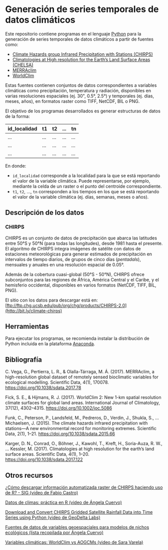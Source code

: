 # Generación de series temporales de datos climáticos
Este repositorio contiene programas en el lenguaje [Python](https://www.python.org/) para la generación de series temporales de datos climáticos a partir de fuentes como:

* [Climate Hazards group Infrared Precipitation with Stations (CHIRPS)](https://www.chc.ucsb.edu/data/chirps)
* [Climatologies at High resolution for the Earth’s Land Surface Areas (CHELSA)](http://chelsa-climate.org/)
* [MERRAclim](https://datadryad.org/stash/dataset/doi:10.5061/dryad.s2v81)
* [WorldClim](http://www.worldclim.org/)

Estas fuentes contienen conjuntos de datos correspondientes a variables climáticas como precipitación, temperatura y radiación, disponibles en varias resoluciones espaciales (ej. 30", 0.5°, 2.5°) y temporales (ej. días, meses, años), en formatos raster como TIFF, NetCDF, BIL o PNG.

El objetivo de los programas desarrollados es generar estructuras de datos de la forma:

| id_localidad | t1  | t2  | ... | tn  |
|--------------|-----|-----|-----|-----|
| ...          | ... | ... | ... | ... |
| ...          | ... | ... | ... | ... |
| ...          | ... | ... | ... | ... |

En donde:
* `id_localidad` corresponde a la localidad para la que se está reportando el valor de la variable climática. Puede representarse, por ejemplo, mediante la celda de un raster o el punto del centroide correspondiente.
* `t1`, `t2`, ..., `tn` corresponden a los tiempos en los que se está reportando el valor de la variable climática (ej. días, semanas, meses o años).

## Descripción de los datos
### CHIRPS
CHIRPS es un conjunto de datos de precipitación que abarca las latitudes entre 50°S y 50°N (para todas las longitudes), desde 1981 hasta el presente. El algoritmo de CHIRPS integra imágenes de satélite con datos de estaciones meteorológicas para generar estimados de precipitación en intervalos de tiempo diarios, de grupos de cinco días (*pentadals*), mensuales y anuales en una resolución espacial de 0.05°.

Además de la cobertura cuasi-global (50°S - 50°N), CHIRPS ofrece subconjuntos para las regiones de África, América Central y el Caribe, y el hemisferio occidental, disponibles en varios formatos (NetCDF, TIFF, BIL, PNG).

El sitio con los datos para descargar está en:
[ftp://ftp.chg.ucsb.edu/pub/org/chg/products/CHIRPS-2.0](http://bit.ly/climate-chirps)

## Herramientas
Para ejecutar los programas, se recomienda instalar la distribución de Python incluida en la plataforma [Anaconda](https://www.anaconda.com/).

## Bibliografía
C. Vega, G., Pertierra, L. R., & Olalla-Tárraga, M. Á. (2017). MERRAclim, a high-resolution global dataset of remotely sensed bioclimatic variables for ecological modelling. Scientific Data, 4(1), 170078. https://doi.org/10.1038/sdata.2017.78

Fick, S. E., & Hijmans, R. J. (2017). WorldClim 2: New 1-km spatial resolution climate surfaces for global land areas. International Journal of Climatology, 37(12), 4302–4315. https://doi.org/10.1002/joc.5086

Funk, C., Peterson, P., Landsfeld, M., Pedreros, D., Verdin, J., Shukla, S., … Michaelsen, J. (2015). The climate hazards infrared precipitation with stations—A new environmental record for monitoring extremes. Scientific Data, 2(1), 1–21. https://doi.org/10.1038/sdata.2015.66

Karger, D. N., Conrad, O., Böhner, J., Kawohl, T., Kreft, H., Soria-Auza, R. W., … Kessler, M. (2017). Climatologies at high resolution for the earth’s land surface areas. Scientific Data, 4(1), 1–20. https://doi.org/10.1038/sdata.2017.122

## Otros recursos
[¿Cómo descargar información automatizada raster de CHIRPS haciendo uso de R? - SIG (video de Fabio Castro)](https://www.youtube.com/watch?v=V1jbSAmM940&fbclid=IwAR1dTVLgQvNSpBn_Zer8EPPIfXHoNn_Y71RfgypN5lVfF1ziSLoL3mm2iKg)

[Datos de climas: práctica en R (video de Ángela Cuervo)](https://www.youtube.com/watch?v=YZAq2yLZPF4&feature=youtu.be)

[Download and Convert CHIRPS Gridded Satellite Rainfall Data into Time Series using Python (video de GeoDelta Labs)](https://www.youtube.com/watch?v=_uaVrSeLFmA)

[Fuentes de datos de variables geoespaciales para modelos de nichos ecológicos (lista recopilada por Ángela Cuervo)](https://docs.google.com/spreadsheets/d/1SODlVcPjk2ItHokY0c5XsLegsDIy10OocHJvipHYWvg/edit?usp=sharing)

[Variables climáticas: WorldClim vs AOGCMs (video de Sara Varela)](https://www.youtube.com/watch?v=fMFrVBB0f8Y&feature=youtu.be)
